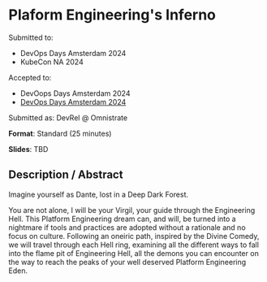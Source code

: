 # Plaform Engineering's Inferno

Submitted to:
- DevOps Days Amsterdam 2024
- KubeCon NA 2024

Accepted to: 
- DevOops Days Amsterdam 2024
- [DevOps Days Amsterdam 2024](https://talks.devopsdays.org/devopsdays-amsterdam-2024/talk/review/BYQ7KL9DVFKFG79KQ3NANZ3CPJXZMQPE)

Submitted as: DevRel @ Omnistrate

**Format**: Standard (25 minutes)

**Slides**: TBD

## Description / Abstract

Imagine yourself as Dante, lost in a Deep Dark Forest.

You are not alone, I will be your Virgil, your guide through the Engineering Hell.
This Platform Engineering dream can, and will, be turned into a nightmare if tools and practices are adopted without a rationale and no focus on culture.
Following an oneiric path, inspired by the Divine Comedy, we will travel through each Hell ring, examining all the different ways to fall into the flame pit of Engineering Hell, all the demons you can encounter on the way to reach the peaks of your well deserved Platform Engineering Eden.
